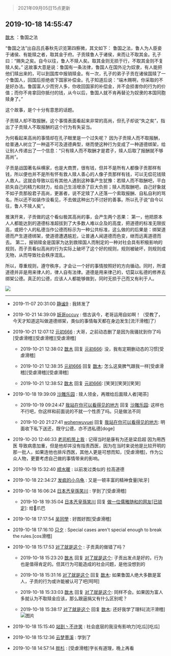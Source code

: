 > 2021年09月05日15点更新
<link rel="stylesheet" href="https://cdn.jsdelivr.net/gh/taotie6/sampleJSON@main/css/photo_show.css">


 ## 2019-10-18 14:55:47 

 [㪚木](https://www.coolapk.com/feed/14375443?shareKey=MTdjNmYxZGE2ZDRlNjEzMTc0ZTg~) ：鲁国之法

“鲁国之法”出自吕氏春秋先识览第四察微，其文如下：
鲁国之法，鲁人为人臣妾于诸侯、有能赎之者，取其金于府。子贡赎鲁人于诸侯，来而让不取其金。孔子曰：“赐失之矣。自今以往，鲁人不赎人矣。取其金则无损于行，不取其金则不复赎人矣。”
这故事大意是说：鲁国有一条法律<!--break-->，鲁国人在国外沦为奴隶，有人能把他们赎出来的，可以到国库中报销赎金。有一次，孔子的弟子子贡在诸侯国赎了一个鲁国人，回国后拒绝收下国家补偿金。孔子知道后说：“端木赐啊，你采取的不是好办法。鲁国富人少而穷人多，你收回国家的补偿金，并不会损害你的行为的价值；而你不肯拿回你抵付的钱，从今以后，鲁国人就不肯再替沦为奴隶的本国同胞赎身了。”

这个故事，是个十分有意思的话题。

子贡赎人却不取报酬，这个事情表面看起来非常的高尚，但孔子却说“失之矣”，指出了子贡赎人不取报酬的这个行为有失妥当。

为何看起来高尚的事情却在孔子眼里是一个过失呢？
因为子贡赎人而不取报酬，给普通人树立了一种遥不可及道德典型，继而使这种行为变成了一种道德绑架，给让别人传递出了一个信息：“只有赎人而不取酬才是君子，赎人后取了报酬就不够高尚”。

子贡是战国著名纵横家，也是大商贾，很有钱，但并不是所有人都像子贡那样有钱，所以便也并不是所有怀有救人赎人善心的人像子贡那样有钱，可以无偿花钱赎人救人。这就会导致以后有其他人遇到这种事产生犹豫：若赎人而不取酬吧，平白损失自己的精力和财力，给自己生活增添了巨大负担；赎人而取酬吧，自己好象就不如子贡那般君子高尚，更甚者，说不定赎了人还落一个索取报酬、自私自利的骂名，所以还不如装作没看见，不去做这种出力不讨好的善事。所以孔子说“自今以往，鲁人不赎人矣”。

推演开来，子贡做的这个看似极其高尚的事，会产生两个恶果：
第一，他把原本人人都能达到的道德标准超拔到了大多数人难以企及的高度，把道德的标准无限拔高，或把个人的私德当作公德而标示为一种公共标准，这么做的的后果是：绑架道德而产生道德绑架，使道德遭遇尴尬，让普通人闻道德而色变，继而远离道德而去。
第二，报销赎金是国家为达到救赎国人而制定的一种对社会具有积极影响的规则，而子贡看似高尚的行为实际上破坏了这个好的规则，规则被破坏，则规则成无物，从而导致社会秩序混乱。

所以，尊重规则，遵守秩序，才会让一个好的事情按照好的方向循动。同时，所谓道德并非是用来律人的，律人自有法律。道德是用来律己的，切莫以私德的修养去绑架公德。真正的公德，应该人人都能够做到，同时无损于己而又有利于人。 

<div class="album">
<img class="img-item" src="https://image.coolapk.com/feed/2019/1018/14/1081091_9cd7f239_1743_6411@432x432.gif" />
</div>

 ------- 

- 2019-11-07 20:31:00 [静谧9](uid=1830800) : 我转发了 

- 2019-10-21 14:39:09 [妖哥occuy](uid=1388591) : 借古讽今，老哥运用自如啊！（受教了，今天才知道这叫做道德绑架，类似的事情每天都在身边发生[流汗滑稽]了） 

- 2019-10-21 12:07:12 [元初666](uid=1470052) : 大哥，之前动态删了是因为我骚扰到你了吗[受虐滑稽][受虐滑稽][受虐滑稽] 

    - 2019-10-21 12:38:02 [㪚木](uid=1081091) 回复 [元初666](uid=1470052): 没，我有定期删动态的习惯[受虐滑稽] 

    - 2019-10-21 12:38:35 [元初666](uid=1470052) 回复 [㪚木](uid=1081091): 怎么这臭脾气跟我一样[受虐滑稽][受虐滑稽][受虐滑稽] 

    - 2019-10-21 12:38:52 [㪚木](uid=1081091) 回复 [元初666](uid=1470052): [笑哭][笑哭][笑哭] 

- 2019-10-18 19:39:09 [沙雕乐园](uid=2447129) : 赎人领金，再赠给后面赎人者[喝茶] 

    - 2019-10-19 09:24:47 [我站在你可以看得见的地方](uid=1262232) 回复 [沙雕乐园](uid=2447129): 这样也不行吧，你这样和前面说的不就一个性质了吗。只是做法不同 

    - 2019-10-20 21:27:41 [wohenwuyuei](uid=1096665) 回复 [我站在你可以看得见的地方](uid=1262232): 明面收下私下送还，既守公德，亦不违私德[doge] 

- 2019-10-20 12:46:33 [老司机带上我](uid=1912353) : 记得当时是康有为还是梁启超 因为用西医 导致病患加重，但是他却并没有指责西医，因为在当时来说他是比较开明的那一批人，如果连他也排斥西医，其他人更是可想而知，[受虐滑稽]，作为公众人物，更要考虑自己做的事情带来的影响。 

- 2019-10-19 15:32:40 [顺水暖](uid=2030768) : 以前发过类似的 拉高道德 

- 2019-10-18 22:34:27 [发疯的小乌龟](uid=2311133) : 又是一顿丰富的精神食量[呲牙] 

- 2019-10-18 16:06:24 [日本兲皇孫笑川](uid=782363) : 学到了[受虐滑稽] 

    - 2019-10-18 19:35:04 [日本兲皇孫笑川](uid=782363) 回复 [做一位儒雅随和的网友[已锁定]](uid=1977535): 给👴爪巴 

- 2019-10-18 17:17:54 [吴同學](uid=1320218) : 好图好图[受虐滑稽] 

- 2019-10-18 17:16:10 [只夕](uid=850455) : Special cases aren&#039;t special enough to break the rules.[cos滑稽] 

- 2019-10-18 15:17:53 [对了就是这个](uid=1451911) : 子贡真的做错了吗？ 

    - 2019-10-18 15:23:20 [㪚木](uid=1081091) 回复 [对了就是这个](uid=1451911): 子贡出发点是好的，行为也是值得肯定的。但其行为可能造成的社会问题，是他没想到的 

    - 2019-10-18 15:31:16 [对了就是这个](uid=1451911) 回复 [㪚木](uid=1081091): 如果鲁国人绝大多数是富人，子贡的行为或许能被认可了吧[呵呵] 

    - 2019-10-18 15:33:03 [㪚木](uid=1081091) 回复 [对了就是这个](uid=1451911): 同样不会。如果因为富人多就认为不取赎金应该，那么跟逼捐又有什么区别呢？ 

    - 2019-10-18 15:38:17 [对了就是这个](uid=1451911) 回复 [㪚木](uid=1081091): 还好我学了理科[流汗滑稽] ![图片](https://image.coolapk.com/feed/2019/1018/15/1451911_436977c5_4295_5486@440x440.jpeg)

- 2019-10-18 15:15:40 [站到丶不许笑](uid=1165627) : 社会底层的我没有影响力[吃瓜][吃瓜] 

- 2019-10-18 15:12:36 [云梦墨溪](uid=938645) : 学到了 

- 2019-10-18 14:57:14 [胖杉](uid=679575) : [受虐滑稽]字长有道理，晚上再看 

